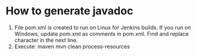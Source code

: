 # How to generate javadoc

1. File pom.xml is created to run on Linux for Jenkins builds. If you run on Windows, update pom.xml as comments in pom.xml. Find <!--On Windows, replace character : by character ;--> and replace character in the next line.
2. Execute: maven mvn clean process-resources